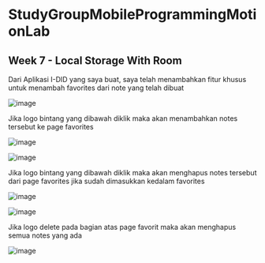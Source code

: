 ﻿# StudyGroupMobileProgrammingMotionLab
## Week 7 - Local Storage With Room

Dari Aplikasi I-DID yang saya buat, saya telah menambahkan fitur khusus untuk menambah favorites dari note yang telah dibuat

![image](https://github.com/user-attachments/assets/e169963c-4aa4-4413-bae8-50e1083357d7)

Jika logo bintang yang dibawah diklik maka akan menambahkan notes tersebut ke page favorites

![image](https://github.com/user-attachments/assets/fbc9f4f8-9ef4-4330-a031-33fff9013850)

![image](https://github.com/user-attachments/assets/525ad23d-40f5-47f9-9724-734e93a5348a)

Jika logo bintang yang dibawah diklik maka akan menghapus notes tersebut dari page favorites jika sudah dimasukkan kedalam favorites

![image](https://github.com/user-attachments/assets/5001cc88-dbe8-46f5-8a71-deb16c7ce96c)

![image](https://github.com/user-attachments/assets/7aa73c3c-b980-44a0-9ca3-5ca2c4c01153)

Jika logo delete pada bagian atas page favorit maka akan menghapus semua notes yang ada

![image](https://github.com/user-attachments/assets/25ad2f2f-824c-40e0-bb23-cca5017dc4f1)



